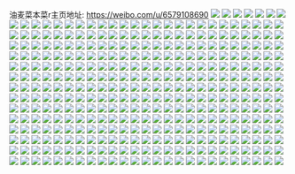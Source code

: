 油麦菜本菜r主页地址: https://weibo.com/u/6579108690 
![](https://wx4.sinaimg.cn/mw2000/007bfgIigy1h92fx3mq0xj30u013f0ym.jpg) 
![](https://wx4.sinaimg.cn/mw2000/007bfgIigy1h92fx4hnmij30u013lgud.jpg) 
![](https://wx4.sinaimg.cn/mw2000/007bfgIigy1h92fx5govvj30u014010x.jpg) 
![](https://wx4.sinaimg.cn/mw2000/007bfgIigy1h92fx2v765j30u0140jyd.jpg) 
![](https://wx4.sinaimg.cn/mw2000/007bfgIigy1h92fx6cci3j30u015k0z4.jpg) 
![](https://wx4.sinaimg.cn/mw2000/007bfgIigy1h92fx77muej30u015en3i.jpg) 
![](https://wx4.sinaimg.cn/mw2000/007bfgIigy1h92fx88n75j30u014010i.jpg) 
![](https://wx4.sinaimg.cn/mw2000/007bfgIigy1h92fx99zkkj30u0140ahg.jpg) 
![](https://wx4.sinaimg.cn/mw2000/007bfgIigy1h92fxa9bwkj30u015b44s.jpg) 
![](https://wx4.sinaimg.cn/mw2000/007bfgIigy1h92fsnoto0j31400u0tge.jpg) 
![](https://wx4.sinaimg.cn/mw2000/007bfgIigy1h92fssv2wjj30u01407dg.jpg) 
![](https://wx4.sinaimg.cn/mw2000/007bfgIigy1h92fsqymldj30u01407dc.jpg) 
![](https://wx4.sinaimg.cn/mw2000/007bfgIigy1h92fsry4g5j30u0140dnu.jpg) 
![](https://wx4.sinaimg.cn/mw2000/007bfgIigy1h92fsvu9unj30u01407i7.jpg) 
![](https://wx4.sinaimg.cn/mw2000/007bfgIigy1h92fsub3d3j30u0140ar9.jpg) 
![](https://wx4.sinaimg.cn/mw2000/007bfgIigy1h8ynwwdogfj30u01407ca.jpg) 
![](https://wx4.sinaimg.cn/mw2000/007bfgIigy1h8ynwyfu2pj30u014r7co.jpg) 
![](https://wx4.sinaimg.cn/mw2000/007bfgIigy1h8ynwz8to4j30u014bjx8.jpg) 
![](https://wx4.sinaimg.cn/mw2000/007bfgIigy1h8ynwxd9fsj30u0140q9w.jpg) 
![](https://wx4.sinaimg.cn/mw2000/007bfgIigy1h8ynwvc5u1j30u014hq7o.jpg) 
![](https://wx4.sinaimg.cn/mw2000/007bfgIigy1h8ynx34jwuj30u014c7f8.jpg) 
![](https://wx4.sinaimg.cn/mw2000/007bfgIigy1h8ynx0dk9lj30u014s48e.jpg) 
![](https://wx4.sinaimg.cn/mw2000/007bfgIigy1h8ynx5h7csj30u0140don.jpg) 
![](https://wx4.sinaimg.cn/mw2000/007bfgIigy1h8ynxnwi0tj30u0156qag.jpg) 
![](https://wx4.sinaimg.cn/mw2000/007bfgIigy1h8ynx1ovc9j30u014lk2n.jpg) 
![](https://wx4.sinaimg.cn/mw2000/007bfgIigy1h8ynx41736j30u014i42m.jpg) 
![](https://wx4.sinaimg.cn/mw2000/007bfgIigy1h8ynxpfhtqj30u014047j.jpg) 
![](https://wx4.sinaimg.cn/mw2000/007bfgIigy1h8ynxmtzflj30u0140q9f.jpg) 
![](https://wx4.sinaimg.cn/mw2000/007bfgIigy1h7t6w0clzsj30u014jq87.jpg) 
![](https://wx4.sinaimg.cn/mw2000/007bfgIigy1h7t6w15ayfj30u014fwk6.jpg) 
![](https://wx4.sinaimg.cn/mw2000/007bfgIigy1h7t6w23gb7j30u0140jxk.jpg) 
![](https://wx4.sinaimg.cn/mw2000/007bfgIigy1h7t6w33x1lj30u01400yr.jpg) 
![](https://wx4.sinaimg.cn/mw2000/007bfgIigy1h7t6w3zhexj30u0140tf2.jpg) 
![](https://wx4.sinaimg.cn/mw2000/007bfgIigy1h7t6w5a6swj30f10egt9h.jpg) 
![](https://wx4.sinaimg.cn/mw2000/007bfgIigy1h6qq8zlxc1j30u0140dlc.jpg) 
![](https://wx4.sinaimg.cn/mw2000/007bfgIigy1h6qq91bsn0j30u01407bi.jpg) 
![](https://wx4.sinaimg.cn/mw2000/007bfgIigy1h6qq90fckoj30u0154gr8.jpg) 
![](https://wx4.sinaimg.cn/mw2000/007bfgIigy1h6qq9234doj30u014ttjo.jpg) 
![](https://wx4.sinaimg.cn/mw2000/007bfgIigy1h6qq8yuynvj30u014mn2x.jpg) 
![](https://wx4.sinaimg.cn/mw2000/007bfgIigy1h6qq92rdcoj30u014s44z.jpg) 
![](https://wx4.sinaimg.cn/mw2000/007bfgIigy1h6pl8yh9srj30u00grwfq.jpg) 
![](https://wx4.sinaimg.cn/mw2000/007bfgIigy1h6p2j50qdoj30u014sdle.jpg) 
![](https://wx4.sinaimg.cn/mw2000/007bfgIigy1h6p2j4dyx2j30u0140dlh.jpg) 
![](https://wx4.sinaimg.cn/mw2000/007bfgIigy1h6p2j5vd4gj30u014yn40.jpg) 
![](https://wx4.sinaimg.cn/mw2000/007bfgIigy1h6p2j6fevnj30u0140jvg.jpg) 
![](https://wx4.sinaimg.cn/mw2000/007bfgIigy1h6p2j72l8gj30u0140798.jpg) 
![](https://wx4.sinaimg.cn/mw2000/007bfgIigy1h6p2j7xxxgj30u014879p.jpg) 
![](https://wx4.sinaimg.cn/mw2000/007bfgIigy1h6p2j8vviyj30u0140wi4.jpg) 
![](https://wx4.sinaimg.cn/mw2000/007bfgIigy1h6p2j9mb2ej30u014078p.jpg) 
![](https://wx4.sinaimg.cn/mw2000/007bfgIigy1h6p2ja5gqlj30u014v752.jpg) 
![](https://wx4.sinaimg.cn/mw2000/007bfgIigy1h64qvs28w3j31400u0aj6.jpg) 
![](https://wx4.sinaimg.cn/mw2000/007bfgIigy1h64qvspt2yj30u0140dln.jpg) 
![](https://wx4.sinaimg.cn/mw2000/007bfgIigy1h64qvr16xdj30u014043w.jpg) 
![](https://wx4.sinaimg.cn/mw2000/007bfgIigy1h64qvuu0rtj30u0140ahe.jpg) 
![](https://wx4.sinaimg.cn/mw2000/007bfgIigy1h64qvvdn2oj31400u0457.jpg) 
![](https://wx4.sinaimg.cn/mw2000/007bfgIigy1h64qvzbmx9j31400u0agx.jpg) 
![](https://wx4.sinaimg.cn/mw2000/007bfgIigy1h5sp2uge5lj30u0140ain.jpg) 
![](https://wx4.sinaimg.cn/mw2000/007bfgIigy1h5i0jt8xvyj30u0140afp.jpg) 
![](https://wx4.sinaimg.cn/mw2000/007bfgIigy1h5i0jtjoe5j30u0140wk9.jpg) 
![](https://wx4.sinaimg.cn/mw2000/007bfgIigy1h5i0jtyfgaj30u0140dkp.jpg) 
![](https://wx4.sinaimg.cn/mw2000/007bfgIigy1h5i0kbl1sej30u0183gno.jpg) 
![](https://wx4.sinaimg.cn/mw2000/007bfgIigy1h5i0kck32kj30u0147go3.jpg) 
![](https://wx4.sinaimg.cn/mw2000/007bfgIigy1h5i0kal96yj30u015nmzo.jpg) 
![](https://wx4.sinaimg.cn/mw2000/007bfgIigy1h5i0akarz5j30u01407c0.jpg) 
![](https://wx4.sinaimg.cn/mw2000/007bfgIigy1h5i09my8xyj30u0140jz2.jpg) 
![](https://wx4.sinaimg.cn/mw2000/007bfgIigy1h5i09naktkj30u0140tfc.jpg) 
![](https://wx4.sinaimg.cn/mw2000/007bfgIigy1h5i09ntkn3j30u015qgrs.jpg) 
![](https://wx4.sinaimg.cn/mw2000/007bfgIigy1h4zk5ex9fqj30tz19fqc9.jpg) 
![](https://wx4.sinaimg.cn/mw2000/007bfgIigy1h4zk5fkzbgj30u01407di.jpg) 
![](https://wx4.sinaimg.cn/mw2000/007bfgIigy1h47t99dtf2j30u0140n1q.jpg) 
![](https://wx4.sinaimg.cn/mw2000/007bfgIigy1h47t98t380j31400u0wjp.jpg) 
![](https://wx4.sinaimg.cn/mw2000/007bfgIigy1h47t9a3s8bj31400u0n2i.jpg) 
![](https://wx4.sinaimg.cn/mw2000/007bfgIigy1h47t9b1nsqj30u0140jvx.jpg) 
![](https://wx4.sinaimg.cn/mw2000/007bfgIigy1h47t9boi1kj30u0140gqw.jpg) 
![](https://wx4.sinaimg.cn/mw2000/007bfgIigy1h47t9genb8j30u01syagr.jpg) 
![](https://wx4.sinaimg.cn/mw2000/007bfgIigy1h47t9kjpxbj31400u07cb.jpg) 
![](https://wx4.sinaimg.cn/mw2000/007bfgIigy1h47t9h2gxhj30va0klwhv.jpg) 
![](https://wx4.sinaimg.cn/mw2000/007bfgIigy1h47t984xjaj31000u0gp2.jpg) 
![](https://wx4.sinaimg.cn/mw2000/007bfgIigy1h47t94gauaj30u00u0gsm.jpg) 
![](https://wx4.sinaimg.cn/mw2000/007bfgIigy1h47t96i2z3j31hc0u0aof.jpg) 
![](https://wx4.sinaimg.cn/mw2000/007bfgIigy1h47t9hhj9ej30le12176g.jpg) 
![](https://wx4.sinaimg.cn/mw2000/007bfgIigy1h47t9i25jdj31400u0q94.jpg) 
![](https://wx4.sinaimg.cn/mw2000/007bfgIigy1h47t9iltxkj30sg0lcn1k.jpg) 
![](https://wx4.sinaimg.cn/mw2000/007bfgIigy1h47t9jvokjj32cc0u0kg4.jpg) 
![](https://wx4.sinaimg.cn/mw2000/007bfgIigy1h47suq7nguj30u0140dm1.jpg) 
![](https://wx4.sinaimg.cn/mw2000/007bfgIigy1h47svb1aboj30u01syagr.jpg) 
![](https://wx4.sinaimg.cn/mw2000/007bfgIigy1h47suspzofj31400u0qc4.jpg) 
![](https://wx4.sinaimg.cn/mw2000/007bfgIigy1h47sutfwjdj315m0u0gxw.jpg) 
![](https://wx4.sinaimg.cn/mw2000/007bfgIigy1h47suv76mzj30u0140tdd.jpg) 
![](https://wx4.sinaimg.cn/mw2000/007bfgIigy1h47suwem0zj31400u046m.jpg) 
![](https://wx4.sinaimg.cn/mw2000/007bfgIigy1h47sv5wim4j30u01sytlb.jpg) 
![](https://wx4.sinaimg.cn/mw2000/007bfgIigy1h47svbmwxhj30va0klwhv.jpg) 
![](https://wx4.sinaimg.cn/mw2000/007bfgIigy1h37qicnai5j31400u0jzo.jpg) 
![](https://wx4.sinaimg.cn/mw2000/007bfgIigy1h37qidfda4j31400u0dnr.jpg) 
![](https://wx4.sinaimg.cn/mw2000/007bfgIigy1h37qie4nq0j30u014eahp.jpg) 
![](https://wx4.sinaimg.cn/mw2000/007bfgIigy1h37qiepupuj30u014kn4x.jpg) 
![](https://wx4.sinaimg.cn/mw2000/007bfgIigy1h37qij80zjj30u0196amq.jpg) 
![](https://wx4.sinaimg.cn/mw2000/007bfgIigy1h37qilgfwij30u014e45p.jpg) 
![](https://wx4.sinaimg.cn/mw2000/007bfgIigy1h37qikxcm3j30u019y484.jpg) 
![](https://wx4.sinaimg.cn/mw2000/007bfgIigy1h37qijtl3mj30u0192gw5.jpg) 
![](https://wx4.sinaimg.cn/mw2000/007bfgIigy1h37qimu1hnj30u0190drv.jpg) 
![](https://wx4.sinaimg.cn/mw2000/007bfgIigy1h37qihs0ocj30u0140tfp.jpg) 
![](https://wx4.sinaimg.cn/mw2000/007bfgIigy1h37qih7onej31900u0zpx.jpg) 
![](https://wx4.sinaimg.cn/mw2000/007bfgIigy1h37qib8s9xj30u0140agx.jpg) 
![](https://wx4.sinaimg.cn/mw2000/007bfgIigy1h37qig2s0qj30u014mk18.jpg) 
![](https://wx4.sinaimg.cn/mw2000/007bfgIigy1h37qiiim5bj30u014camg.jpg) 
![](https://wx4.sinaimg.cn/mw2000/007bfgIigy1h37qigop46j30u0140agc.jpg) 
![](https://wx4.sinaimg.cn/mw2000/007bfgIigy1h37qikdyk5j31900u07gl.jpg) 
![](https://wx4.sinaimg.cn/mw2000/007bfgIigy1h3179d6x8ij30u014mjwi.jpg) 
![](https://wx4.sinaimg.cn/mw2000/007bfgIigy1h3179ch9aaj30u0140n2d.jpg) 
![](https://wx4.sinaimg.cn/mw2000/007bfgIigy1h3179e3wrcj30u01400wk.jpg) 
![](https://wx4.sinaimg.cn/mw2000/007bfgIigy1h3179f32z3j30u0140q6x.jpg) 
![](https://wx4.sinaimg.cn/mw2000/007bfgIigy1h3179h5wgqj30u014egrg.jpg) 
![](https://wx4.sinaimg.cn/mw2000/007bfgIigy1h3179i2bdtj30u01407a7.jpg) 
![](https://wx4.sinaimg.cn/mw2000/007bfgIigy1h3179k9b7cj30u014c0yw.jpg) 
![](https://wx4.sinaimg.cn/mw2000/007bfgIigy1h3179mgwkbj30u014043p.jpg) 
![](https://wx4.sinaimg.cn/mw2000/007bfgIigy1h3179ne8o6j30u0140aff.jpg) 
![](https://wx4.sinaimg.cn/mw2000/007bfgIigy1h2wb96hsvoj30u00u0gsc.jpg) 
![](https://wx4.sinaimg.cn/mw2000/007bfgIigy1h2wb97gch0j30u00u00x2.jpg) 
![](https://wx4.sinaimg.cn/mw2000/007bfgIigy1h2wb99mu71j31400u0dp6.jpg) 
![](https://wx4.sinaimg.cn/mw2000/007bfgIigy1h2wb9b222xj31400u0454.jpg) 
![](https://wx4.sinaimg.cn/mw2000/007bfgIigy1h2wb9cpo6qj30u00u1dlp.jpg) 
![](https://wx4.sinaimg.cn/mw2000/007bfgIigy1h2wb9eb66pj30u00u00zp.jpg) 
![](https://wx4.sinaimg.cn/mw2000/007bfgIigy1h2wb9fvo9qj30u0140q8r.jpg) 
![](https://wx4.sinaimg.cn/mw2000/007bfgIigy1h2wb94x71tj30u014fwj5.jpg) 
![](https://wx4.sinaimg.cn/mw2000/007bfgIigy1h2wb9hgsvhj30u0140jx7.jpg) 
![](https://wx4.sinaimg.cn/mw2000/007bfgIigy1h2rdbm7o7zj30u0140jzl.jpg) 
![](https://wx4.sinaimg.cn/mw2000/007bfgIigy1h2rdbmpajvj30u0140dnr.jpg) 
![](https://wx4.sinaimg.cn/mw2000/007bfgIigy1h2rdbo55dbj30u0140agk.jpg) 
![](https://wx4.sinaimg.cn/mw2000/007bfgIigy1h2rdbp37adj30u0140457.jpg) 
![](https://wx4.sinaimg.cn/mw2000/007bfgIigy1h2rdbn7ounj30u015812c.jpg) 
![](https://wx4.sinaimg.cn/mw2000/007bfgIigy1h2p39wipcjj31400u0dno.jpg) 
![](https://wx4.sinaimg.cn/mw2000/007bfgIigy1h2p39v1wvgj31900u0dr2.jpg) 
![](https://wx4.sinaimg.cn/mw2000/007bfgIigy1h2p39t5jhdj31400u07fz.jpg) 
![](https://wx4.sinaimg.cn/mw2000/007bfgIigy1h2p39ymjndj30u0190454.jpg) 
![](https://wx4.sinaimg.cn/mw2000/007bfgIigy1h2p3a005uaj31900u0tej.jpg) 
![](https://wx4.sinaimg.cn/mw2000/007bfgIigy1h2p3a39jkkj30u0190q9b.jpg) 
![](https://wx4.sinaimg.cn/mw2000/007bfgIigy1h2p3acdhhvj30u0140k0n.jpg) 
![](https://wx4.sinaimg.cn/mw2000/007bfgIigy1h2p39qy4v2j31900u0qet.jpg) 
![](https://wx4.sinaimg.cn/mw2000/007bfgIigy1h2p3a7wwrkj31900u0qdx.jpg) 
![](https://wx4.sinaimg.cn/mw2000/007bfgIigy1h2p3a9sq1fj31900u0gvs.jpg) 
![](https://wx4.sinaimg.cn/mw2000/007bfgIigy1h2p3aaww93j30u011w44f.jpg) 
![](https://wx4.sinaimg.cn/mw2000/007bfgIigy1h2p3adqb9ij30u0140dmk.jpg) 
![](https://wx4.sinaimg.cn/mw2000/007bfgIigy1h2p3alz83xj31900u0wpf.jpg) 
![](https://wx4.sinaimg.cn/mw2000/007bfgIigy1h2p3czixg8j31400u0jyp.jpg) 
![](https://wx4.sinaimg.cn/mw2000/007bfgIigy1h2p27kwplmj30u0140wmh.jpg) 
![](https://wx4.sinaimg.cn/mw2000/007bfgIigy1h2p27lzpy1j30u0140wl7.jpg) 
![](https://wx4.sinaimg.cn/mw2000/007bfgIigy1h2p27jittsj30u01407b2.jpg) 
![](https://wx4.sinaimg.cn/mw2000/007bfgIigy1h2p27ntoegj30u0140k0a.jpg) 
![](https://wx4.sinaimg.cn/mw2000/007bfgIigy1h2p27ol359j30u014077o.jpg) 
![](https://wx4.sinaimg.cn/mw2000/007bfgIigy1h2p27pvdxdj30u01400yf.jpg) 
![](https://wx4.sinaimg.cn/mw2000/007bfgIigy1h2p27qoxc7j30u0140ju4.jpg) 
![](https://wx4.sinaimg.cn/mw2000/007bfgIigy1h2p27rt8k9j30u0140aee.jpg) 
![](https://wx4.sinaimg.cn/mw2000/007bfgIigy1h2p27t2ja1j30u014042p.jpg) 
![](https://wx4.sinaimg.cn/mw2000/007bfgIigy1h2ndzb3c2kj31900u0dkx.jpg) 
![](https://wx4.sinaimg.cn/mw2000/007bfgIigy1h2ndzbvxquj318z0u0q7j.jpg) 
![](https://wx4.sinaimg.cn/mw2000/007bfgIigy1h2ndzakuvyj31900u07at.jpg) 
![](https://wx4.sinaimg.cn/mw2000/007bfgIigy1h2ndzdac9bj31900u0jxx.jpg) 
![](https://wx4.sinaimg.cn/mw2000/007bfgIigy1h2ndzftagzj318z0u0n33.jpg) 
![](https://wx4.sinaimg.cn/mw2000/007bfgIigy1h2ndzh1t4lj31900u00y9.jpg) 
![](https://wx4.sinaimg.cn/mw2000/007bfgIigy1h2ndzj30g9j31900u0dl7.jpg) 
![](https://wx4.sinaimg.cn/mw2000/007bfgIigy1h2ndzko1jkj31900u0te4.jpg) 
![](https://wx4.sinaimg.cn/mw2000/007bfgIigy1h2ndzliyt1j31900u0te0.jpg) 
![](https://wx4.sinaimg.cn/mw2000/007bfgIigy1h2l0inspvxj30u0140q9w.jpg) 
![](https://wx4.sinaimg.cn/mw2000/007bfgIigy1h2kzu25qn8j30u0288wrq.jpg) 
![](https://wx4.sinaimg.cn/mw2000/007bfgIigy1h2kzugitcsj30u04b11kx.jpg) 
![](https://wx4.sinaimg.cn/mw2000/007bfgIigy1h2kzuje5ybj31400u077b.jpg) 
![](https://wx4.sinaimg.cn/mw2000/007bfgIigy1h2kztu6vf3j30u0140442.jpg) 
![](https://wx4.sinaimg.cn/mw2000/007bfgIigy1h2kzveinr7j30u0141adn.jpg) 
![](https://wx4.sinaimg.cn/mw2000/007bfgIigy1h2kzumpl2bj30u01zq10n.jpg) 
![](https://wx4.sinaimg.cn/mw2000/007bfgIigy1h2kv79optyj30u014a0yw.jpg) 
![](https://wx4.sinaimg.cn/mw2000/007bfgIigy1h2kv7ato5yj30u01407bq.jpg) 
![](https://wx4.sinaimg.cn/mw2000/007bfgIigy1h2kv78fjsmj30u0140dm1.jpg) 
![](https://wx4.sinaimg.cn/mw2000/007bfgIigy1h2kv7bquwcj30u014077x.jpg) 
![](https://wx4.sinaimg.cn/mw2000/007bfgIigy1h2kv7cl1erj30u0140tfr.jpg) 
![](https://wx4.sinaimg.cn/mw2000/007bfgIigy1h2kv7d66ikj30u0140wil.jpg) 
![](https://wx4.sinaimg.cn/mw2000/007bfgIigy1h2kv7ed19qj30u014e0w9.jpg) 
![](https://wx4.sinaimg.cn/mw2000/007bfgIigy1h2kv7f3oa9j30u01407bw.jpg) 
![](https://wx4.sinaimg.cn/mw2000/007bfgIigy1h2kv7flvkij30u0140wky.jpg) 
![](https://wx4.sinaimg.cn/mw2000/007bfgIigy1h2kfx8mcrlj31900u0qcb.jpg) 
![](https://wx4.sinaimg.cn/mw2000/007bfgIigy1h2kfx9d14tj31ax0u048h.jpg) 
![](https://wx4.sinaimg.cn/mw2000/007bfgIigy1h2kfxalplqj319g0u0wpf.jpg) 
![](https://wx4.sinaimg.cn/mw2000/007bfgIigy1h2kfxdespgj30u056qqv5.jpg) 
![](https://wx4.sinaimg.cn/mw2000/007bfgIigy1h2kfxf41ggj30u05k17wh.jpg) 
![](https://wx4.sinaimg.cn/mw2000/007bfgIigy1h2kfxh2honj30u04g01kx.jpg) 
![](https://wx4.sinaimg.cn/mw2000/007bfgIigy1h2hm5u00yoj30u018aaic.jpg) 
![](https://wx4.sinaimg.cn/mw2000/007bfgIigy1h2hm5urusnj30u0140gsq.jpg) 
![](https://wx4.sinaimg.cn/mw2000/007bfgIigy1h2er5szcylj30u0141q8z.jpg) 
![](https://wx4.sinaimg.cn/mw2000/007bfgIigy1h2er5wqjgzj30u0190n2o.jpg) 
![](https://wx4.sinaimg.cn/mw2000/007bfgIigy1h2er5ujk6fj30u0190dm9.jpg) 
![](https://wx4.sinaimg.cn/mw2000/007bfgIigy1h2er62v6j3j30u019112m.jpg) 
![](https://wx4.sinaimg.cn/mw2000/007bfgIigy1h2e72cbqplj30u01sy0w6.jpg) 
![](https://wx4.sinaimg.cn/mw2000/007bfgIigy1h2d00uwuv7j31400u0qek.jpg) 
![](https://wx4.sinaimg.cn/mw2000/007bfgIigy1h2d00u4x3mj30u01407ag.jpg) 
![](https://wx4.sinaimg.cn/mw2000/007bfgIigy1h2d00wac67j31400u0wr2.jpg) 
![](https://wx4.sinaimg.cn/mw2000/007bfgIigy1h2d00xg44ij31400u047w.jpg) 
![](https://wx4.sinaimg.cn/mw2000/007bfgIigy1h2d00rwwvnj31410u0n41.jpg) 
![](https://wx4.sinaimg.cn/mw2000/007bfgIigy1h2d00q5vfuj30u0140tfw.jpg) 
![](https://wx4.sinaimg.cn/mw2000/007bfgIigy1h2bt7r3zeij30u014077e.jpg) 
![](https://wx4.sinaimg.cn/mw2000/007bfgIigy1h2bt7qfqt2j30u0140ae8.jpg) 
![](https://wx4.sinaimg.cn/mw2000/007bfgIigy1h2bt7pflapj30u0140jv8.jpg) 
![](https://wx4.sinaimg.cn/mw2000/007bfgIigy1h2bt7o82vyj30u0140wi4.jpg) 
![](https://wx4.sinaimg.cn/mw2000/007bfgIigy1h272nca1eoj30u01syaf3.jpg) 
![](https://wx4.sinaimg.cn/mw2000/007bfgIigy1h272fqratbj30u0140n5z.jpg) 
![](https://wx4.sinaimg.cn/mw2000/007bfgIigy1h272luk5l8j30u014011k.jpg) 
![](https://wx4.sinaimg.cn/mw2000/007bfgIigy1h272ndnevrj30u01g276w.jpg) 
![](https://wx4.sinaimg.cn/mw2000/007bfgIigy1h272fy4xh6j31400u0q86.jpg) 
![](https://wx4.sinaimg.cn/mw2000/007bfgIigy1h272kz57kpj30u0140q97.jpg) 
![](https://wx4.sinaimg.cn/mw2000/007bfgIigy1h2607dgyeqj30u01syajq.jpg) 
![](https://wx4.sinaimg.cn/mw2000/007bfgIigy1h2304qjyhzj30u0140tgr.jpg) 
![](https://wx4.sinaimg.cn/mw2000/007bfgIigy1h2304l41pmj30u013aahm.jpg) 
![](https://wx4.sinaimg.cn/mw2000/007bfgIigy1h2304n5voej30u014uai5.jpg) 
![](https://wx4.sinaimg.cn/mw2000/007bfgIigy1h2304u04w3j30u0140qay.jpg) 
![](https://wx4.sinaimg.cn/mw2000/007bfgIigy1h2304j6k0sj30u0140n4f.jpg) 
![](https://wx4.sinaimg.cn/mw2000/007bfgIigy1h2304w9ou8j30u0140jzg.jpg) 
![](https://wx4.sinaimg.cn/mw2000/007bfgIigy1h210tq4m0ej30zq0tv43s.jpg) 
![](https://wx4.sinaimg.cn/mw2000/007bfgIigy1h210p9hgqij31400u0wk0.jpg) 
![](https://wx4.sinaimg.cn/mw2000/007bfgIigy1h210ql9l5ij30u018qgwj.jpg) 
![](https://wx4.sinaimg.cn/mw2000/007bfgIigy1h210qe62rnj30u013s427.jpg) 
![](https://wx4.sinaimg.cn/mw2000/007bfgIigy1h20ngcuv74j30u0140n4b.jpg) 
![](https://wx4.sinaimg.cn/mw2000/007bfgIigy1h20ngcfw35j30u0140wkt.jpg) 
![](https://wx4.sinaimg.cn/mw2000/007bfgIigy1h20ngdbr5aj30u0140jy6.jpg) 
![](https://wx4.sinaimg.cn/mw2000/007bfgIigy1h20ngdsngyj30u0140n5n.jpg) 
![](https://wx4.sinaimg.cn/mw2000/007bfgIigy1h1ws61tm3rj30u00u0qc0.jpg) 
![](https://wx4.sinaimg.cn/mw2000/007bfgIigy1h1ws62q35nj30u00u0gut.jpg) 
![](https://wx4.sinaimg.cn/mw2000/007bfgIigy1h1ws6172fvj30u00ugaj1.jpg) 
![](https://wx4.sinaimg.cn/mw2000/007bfgIigy1h1ws60at30j30u014kqdo.jpg) 
![](https://wx4.sinaimg.cn/mw2000/007bfgIigy1h1uwg1h4qej316x0u0151.jpg) 
![](https://wx4.sinaimg.cn/mw2000/007bfgIigy1h1uwg3dq5bj30u01904ak.jpg) 
![](https://wx4.sinaimg.cn/mw2000/007bfgIigy1h1uwg67bmbj31900u07au.jpg) 
![](https://wx4.sinaimg.cn/mw2000/007bfgIigy1h1uwg7mep8j31400u0gsv.jpg) 
![](https://wx4.sinaimg.cn/mw2000/007bfgIigy1h1uwgasuqvj31900u042x.jpg) 
![](https://wx4.sinaimg.cn/mw2000/007bfgIigy1h1uwg9dhhkj31400u0n6m.jpg) 
![](https://wx4.sinaimg.cn/mw2000/007bfgIigy1h1uwgc1rl1j31900u0gqy.jpg) 
![](https://wx4.sinaimg.cn/mw2000/007bfgIigy1h1uwgd32n6j31900u0jyq.jpg) 
![](https://wx4.sinaimg.cn/mw2000/007bfgIigy1h1uwgol2p1j30u0191wp4.jpg) 
![](https://wx4.sinaimg.cn/mw2000/007bfgIigy1h1ugyalkv3j31400u0gsp.jpg) 
![](https://wx4.sinaimg.cn/mw2000/007bfgIigy1h1ugy9shskj31400u012f.jpg) 
![](https://wx4.sinaimg.cn/mw2000/007bfgIigy1h1iaoo2nagj30u0158gq5.jpg) 
![](https://wx4.sinaimg.cn/mw2000/007bfgIigy1h1iaopqdlnj30u011a7bp.jpg) 
![](https://wx4.sinaimg.cn/mw2000/007bfgIigy1h1iaomtog6j30u0144jxu.jpg) 
![](https://wx4.sinaimg.cn/mw2000/007bfgIigy1h1iaorhp3zj30u014s7bj.jpg) 
![](https://wx4.sinaimg.cn/mw2000/007bfgIigy1h1iaot30a5j30u014c7bk.jpg) 
![](https://wx4.sinaimg.cn/mw2000/007bfgIigy1h1f6a62wwrj312p0u00z2.jpg) 
![](https://wx4.sinaimg.cn/mw2000/007bfgIigy1h1f6a79910j31400u07aq.jpg) 
![](https://wx4.sinaimg.cn/mw2000/007bfgIigy1h1ck3l5tnfj30u019045s.jpg) 
![](https://wx4.sinaimg.cn/mw2000/007bfgIigy1h1ck3jzn5rj30u0190dp8.jpg) 
![](https://wx4.sinaimg.cn/mw2000/007bfgIigy1h1ck3n4fd2j30u0190qbz.jpg) 
![](https://wx4.sinaimg.cn/mw2000/007bfgIigy1h1ck3o0l86j30u019011d.jpg) 
![](https://wx4.sinaimg.cn/mw2000/007bfgIigy1h1ck3pbgj9j30u019012b.jpg) 
![](https://wx4.sinaimg.cn/mw2000/007bfgIigy1h1ck3qg8vzj30u01907dl.jpg) 
![](https://wx4.sinaimg.cn/mw2000/007bfgIigy1h1ck3rmc3dj30u0190jyd.jpg) 
![](https://wx4.sinaimg.cn/mw2000/007bfgIigy1h1ck3ut6bxj31900u0ads.jpg) 
![](https://wx4.sinaimg.cn/mw2000/007bfgIigy1h1ck3u2vr0j31900u0aox.jpg) 
![](https://wx4.sinaimg.cn/mw2000/007bfgIigy1h1ck3wo7joj30u0190n3e.jpg) 
![](https://wx4.sinaimg.cn/mw2000/007bfgIigy1h1ck3vnms7j30u018s79z.jpg) 
![](https://wx4.sinaimg.cn/mw2000/007bfgIigy1h1ck3sc22vj30u0140djx.jpg) 
![](https://wx4.sinaimg.cn/mw2000/b10c1bc2ly1h177our3afg206o06o3ym.jpg) 
![](https://wx4.sinaimg.cn/mw2000/b10c1bc2ly1h1ae572nxhj208c085jrg.jpg) 
![](https://wx4.sinaimg.cn/mw2000/b10c1bc2ly1h13skd8n68j208c08cgll.jpg) 
![](https://wx4.sinaimg.cn/mw2000/007bfgIigy1h199rn9d28j30u014faj5.jpg) 
![](https://wx4.sinaimg.cn/mw2000/007bfgIigy1h199ryerdyj30u0140n44.jpg) 
![](https://wx4.sinaimg.cn/mw2000/007bfgIigy1h199rp8cspj312v0u0n61.jpg) 
![](https://wx4.sinaimg.cn/mw2000/007bfgIigy1h199rw1xd0j30u01407bk.jpg) 
![](https://wx4.sinaimg.cn/mw2000/007bfgIigy1h199rtwi5xj30u014pn5o.jpg) 
![](https://wx4.sinaimg.cn/mw2000/007bfgIigy1h199rswii0j30u013vaie.jpg) 
![](https://wx4.sinaimg.cn/mw2000/007bfgIigy1h199rxje24j30u0140wjd.jpg) 
![](https://wx4.sinaimg.cn/mw2000/007bfgIigy1h199rqdvf4j30u014lgu2.jpg) 
![](https://wx4.sinaimg.cn/mw2000/007bfgIigy1h199s1x2w4j31400u0tda.jpg) 
![](https://wx4.sinaimg.cn/mw2000/007bfgIigy1h199rrk0z9j30u014vaim.jpg) 
![](https://wx4.sinaimg.cn/mw2000/007bfgIigy1h199rwshzfj30u0140q8f.jpg) 
![](https://wx4.sinaimg.cn/mw2000/007bfgIigy1h199rv07orj30u0140gua.jpg) 
![](https://wx4.sinaimg.cn/mw2000/007bfgIigy1h199s03489j30u0140gr2.jpg) 
![](https://wx4.sinaimg.cn/mw2000/007bfgIigy1h199s16d9aj30u0140k0h.jpg) 
![](https://wx4.sinaimg.cn/mw2000/007bfgIigy1h14i2n1pplj30u0140n2r.jpg) 
![](https://wx4.sinaimg.cn/mw2000/007bfgIigy1h14i6wp266j30u0148q7c.jpg) 
![](https://wx4.sinaimg.cn/mw2000/007bfgIigy1h12en2schlj30u01520wi.jpg) 
![](https://wx4.sinaimg.cn/mw2000/007bfgIigy1h12en852x6j30u015vn16.jpg) 
![](https://wx4.sinaimg.cn/mw2000/007bfgIigy1h12en0uonpj30u014u0yl.jpg) 
![](https://wx4.sinaimg.cn/mw2000/007bfgIigy1h12en4ei8hj30u015atda.jpg) 
![](https://wx4.sinaimg.cn/mw2000/007bfgIigy1h0tfpk1x5jj30u018zn2s.jpg) 
![](https://wx4.sinaimg.cn/mw2000/007bfgIigy1h0tfpm1kkyj30u018ztdi.jpg) 
![](https://wx4.sinaimg.cn/mw2000/007bfgIigy1h0tfpy3lrzj318z0u0wq0.jpg) 
![](https://wx4.sinaimg.cn/mw2000/007bfgIigy1h0tfq0f61dj318z0u0jx6.jpg) 
![](https://wx4.sinaimg.cn/mw2000/007bfgIigy1h0tftfusdaj30u018zgq3.jpg) 
![](https://wx4.sinaimg.cn/mw2000/007bfgIigy1h0tfq8ejbyj318z0u013b.jpg) 
![](https://wx4.sinaimg.cn/mw2000/007bfgIigy1h0tfq4q21tj318z0u011l.jpg) 
![](https://wx4.sinaimg.cn/mw2000/007bfgIigy1h0tfpgidk0j31hd0u0wos.jpg) 
![](https://wx4.sinaimg.cn/mw2000/007bfgIigy1h0tftkoyybj318z0u0wov.jpg) 
![](https://wx4.sinaimg.cn/mw2000/007bfgIigy1h0rnkmg9udj32c03401l1.jpg) 
![](https://wx4.sinaimg.cn/mw2000/007bfgIigy1h0rnl5hzfgj32c0340e85.jpg) 
![](https://wx4.sinaimg.cn/mw2000/007bfgIigy1h0rnlk5z0aj32bv35sqva.jpg) 
![](https://wx4.sinaimg.cn/mw2000/007bfgIigy1h0rnkasymcj32c0340000.jpg) 
![](https://wx4.sinaimg.cn/mw2000/007bfgIigy1h0rnltlj42j32c0340b2e.jpg) 
![](https://wx4.sinaimg.cn/mw2000/007bfgIigy1h0rnm2pyd2j32c03401l2.jpg) 
![](https://wx4.sinaimg.cn/mw2000/007bfgIigy1h0rnml0z0ej32c0340hdx.jpg) 
![](https://wx4.sinaimg.cn/mw2000/007bfgIigy1h0rnn3q43ej32c035ex6u.jpg) 
![](https://wx4.sinaimg.cn/mw2000/007bfgIigy1h0rnnltz18j32c0340e86.jpg) 
![](https://wx4.sinaimg.cn/mw2000/007bfgIigy1h0rnmbbzn0j32c0340b2d.jpg) 
![](https://wx4.sinaimg.cn/mw2000/007bfgIigy1h0r1k6lxw7j30u0140tj8.jpg) 
![](https://wx4.sinaimg.cn/mw2000/007bfgIigy1h0r1k9izyuj30u01407cz.jpg) 
![](https://wx4.sinaimg.cn/mw2000/007bfgIigy1h0r1kcg1c9j30u014045u.jpg) 
![](https://wx4.sinaimg.cn/mw2000/007bfgIigy1h0r1ksx2h6j30u0140grz.jpg) 
![](https://wx4.sinaimg.cn/mw2000/007bfgIigy1h0oblx7d3dj30u00miq7t.jpg) 
![](https://wx4.sinaimg.cn/mw2000/007bfgIigy1h0obm2u38cj30u00qlgsm.jpg) 
![](https://wx4.sinaimg.cn/mw2000/007bfgIigy1h0obm5h6bnj30tz0min1x.jpg) 
![](https://wx4.sinaimg.cn/mw2000/007bfgIigy1h0oblv6ujcj30t20migok.jpg) 
![](https://wx4.sinaimg.cn/mw2000/007bfgIigy1h0m9yckpsqj30u0140jx3.jpg) 
![](https://wx4.sinaimg.cn/mw2000/007bfgIigy1h0m9yeq4ttj314b0u0woi.jpg) 
![](https://wx4.sinaimg.cn/mw2000/007bfgIigy1h0m9yfyv3ij30u0140gsr.jpg) 
![](https://wx4.sinaimg.cn/mw2000/007bfgIigy1h0m9yhnk2qj30u014047d.jpg) 
![](https://wx4.sinaimg.cn/mw2000/007bfgIigy1h0m9z8bemcj30u0140gpz.jpg) 
![](https://wx4.sinaimg.cn/mw2000/007bfgIigy1h0m9ymh1r5j30u0140tis.jpg) 
![](https://wx4.sinaimg.cn/mw2000/007bfgIigy1h0m1ij1iatj30u0140dme.jpg) 
![](https://wx4.sinaimg.cn/mw2000/007bfgIigy1h0m1iheyv8j30u01gi7eq.jpg) 
![](https://wx4.sinaimg.cn/mw2000/007bfgIigy1h0m1ikcwfdj31400u0n4y.jpg) 
![](https://wx4.sinaimg.cn/mw2000/007bfgIigy1h0m1im66edj30u0140n3p.jpg) 
![](https://wx4.sinaimg.cn/mw2000/007bfgIigy1h0m1iokapej30u0151woh.jpg) 
![](https://wx4.sinaimg.cn/mw2000/007bfgIigy1h0m1iqdxy6j31400u0464.jpg) 
![](https://wx4.sinaimg.cn/mw2000/007bfgIigy1h0m1ishjv7j30u013zdna.jpg) 
![](https://wx4.sinaimg.cn/mw2000/007bfgIigy1h0m1ivlfnvj30u028ph2y.jpg) 
![](https://wx4.sinaimg.cn/mw2000/007bfgIigy1h0m1iwqsfvj30u0140q9k.jpg) 
![](https://wx4.sinaimg.cn/mw2000/007bfgIigy1h0is458jpcj32dg3401l1.jpg) 
![](https://wx4.sinaimg.cn/mw2000/007bfgIigy1h0is5yenptj32c0340hdu.jpg) 
![](https://wx4.sinaimg.cn/mw2000/007bfgIigy1h0is94g6gaj32c0340npe.jpg) 
![](https://wx4.sinaimg.cn/mw2000/007bfgIigy1h0is6j571vj32c03401kz.jpg) 
![](https://wx4.sinaimg.cn/mw2000/007bfgIigy1h0isahnhshj30xc230kif.jpg) 
![](https://wx4.sinaimg.cn/mw2000/007bfgIigy1h0is6v5qr6j32c03407wi.jpg) 
![](https://wx4.sinaimg.cn/mw2000/007bfgIigy1h0is9dlosnj32c03407wh.jpg) 
![](https://wx4.sinaimg.cn/mw2000/007bfgIigy1h0is8pdnuqj32c03404qr.jpg) 
![](https://wx4.sinaimg.cn/mw2000/007bfgIigy1h0is9a1g31j30zk1begy0.jpg) 
![](https://wx4.sinaimg.cn/mw2000/007bfgIigy1h0is7und38j32c0340kjm.jpg) 
![](https://wx4.sinaimg.cn/mw2000/007bfgIigy1h0isalw353j32c0340qv5.jpg) 
![](https://wx4.sinaimg.cn/mw2000/007bfgIigy1h0is7k891bj32c0340b2a.jpg) 
![](https://wx4.sinaimg.cn/mw2000/007bfgIigy1h0is5ccp42j32de35sx6q.jpg) 
![](https://wx4.sinaimg.cn/mw2000/007bfgIigy1h0is9gp7sgj31be0zkqb8.jpg) 
![](https://wx4.sinaimg.cn/mw2000/007bfgIigy1h0is4uokpej32c03404qq.jpg) 
![](https://wx4.sinaimg.cn/mw2000/007bfgIigy1h0is9v68ynj32c02iu1ky.jpg) 
![](https://wx4.sinaimg.cn/mw2000/007bfgIigy1h0is3wmj77j30uk47ukjl.jpg) 
![](https://wx4.sinaimg.cn/mw2000/007bfgIigy1h0ei5nabc0j30u00u0k10.jpg) 
![](https://wx4.sinaimg.cn/mw2000/007bfgIigy1h0ei5bopcuj30u01404gn.jpg) 
![](https://wx4.sinaimg.cn/mw2000/007bfgIigy1h0bm73nirxj30u014045n.jpg) 
![](https://wx4.sinaimg.cn/mw2000/007bfgIigy1h0bm734mopj30u0140tht.jpg) 
![](https://wx4.sinaimg.cn/mw2000/007bfgIigy1h0bm72fn7fj30u0140gv5.jpg) 
![](https://wx4.sinaimg.cn/mw2000/007bfgIigy1h0bm70h9soj30u01407fc.jpg) 
![](https://wx4.sinaimg.cn/mw2000/007bfgIigy1h0bm7144ftj30u014ck28.jpg) 
![](https://wx4.sinaimg.cn/mw2000/007bfgIigy1h0bm71stw2j30u0140n7h.jpg) 
![](https://wx4.sinaimg.cn/mw2000/007bfgIigy1h0bm6ztgkkj31400u0dog.jpg) 
![](https://wx4.sinaimg.cn/mw2000/007bfgIigy1h0bm761zpfj31400u0qe7.jpg) 
![](https://wx4.sinaimg.cn/mw2000/007bfgIigy1h0bm747s2wj31400u07cn.jpg) 
![](https://wx4.sinaimg.cn/mw2000/007bfgIigy1h0bm74t6k9j31400u0q9m.jpg) 
![](https://wx4.sinaimg.cn/mw2000/007bfgIigy1h0bm7iea6cj30u0140dqi.jpg) 
![](https://wx4.sinaimg.cn/mw2000/007bfgIigy1h0bm75df6aj31400u0dnu.jpg) 
![](https://wx4.sinaimg.cn/mw2000/007bfgIigy1h07bj8cidnj32c0340x6q.jpg) 
![](https://wx4.sinaimg.cn/mw2000/007bfgIigy1h07bjodrjkj32c0276hdu.jpg) 
![](https://wx4.sinaimg.cn/mw2000/007bfgIigy1h07bkezlh5j316o1kx1d3.jpg) 
![](https://wx4.sinaimg.cn/mw2000/007bfgIigy1h07bkcvu28j316o1mc1ei.jpg) 
